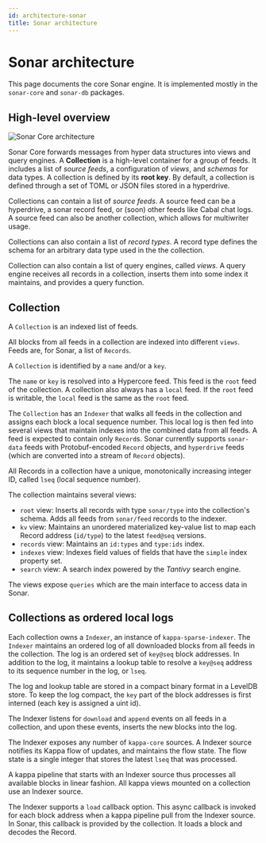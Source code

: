 ```yaml
---
id: architecture-sonar
title: Sonar architecture
---
```


# Sonar architecture

This page documents the core Sonar engine. It is implemented mostly in the `sonar-core` and `sonar-db` packages.

## High-level overview

![Sonar Core architecture](/img/sonar-core-architecture.svg)

Sonar Core forwards messages from hyper data structures into views and query engines. A **Collection** is a high-level container for a group of feeds. It includes a list of *source feeds*, a configuration of *views*, and *schemas* for data types. A collection is defined by its **root key**. By default, a collection is defined through a set of TOML or JSON files stored in a hyperdrive.

Collections can contain a list of *source feeds*. A source feed can be a hyperdrive, a sonar record feed, or (soon) other feeds like Cabal chat logs. A source feed can also be another collection, which allows for multiwriter usage.

Collections can also contain a list of *record types*. A record type defines the schema for an arbitrary data type used in the the collection.

Collection can also contain a list of query engines, called *views*. A query engine receives all records in a collection, inserts them into some index it maintains, and provides a query function.

## Collection

A `Collection` is an indexed list of feeds.

All blocks from all feeds in a collection are indexed into different `views`.
Feeds are, for Sonar, a list of `Records`.

A `Collection` is identified by a `name` and/or a `key`.

The `name` or `key` is resolved into a Hypercore feed. This feed is the `root` feed of the collection. A collection also always has a `local` feed. If the `root` feed is writable, the `local` feed is the same as the `root` feed.

The `Collection` has an `Indexer` that walks all feeds in the collection and assigns each block a local sequence number. This local log is then fed into several views that maintain indexes into the combined data from all feeds. A feed is expected to contain only `Record`s. Sonar currently supports `sonar-data` feeds with Protobuf-encoded `Record` objects, and `hyperdrive` feeds (which are converted into a stream of `Record` objects).

All Records in a collection have a unique, monotonically increasing integer ID, called `lseq` (local sequence number). 

The collection maintains several views:

- `root` view: Inserts all records with type `sonar/type` into the collection's schema. Adds all feeds from `sonar/feed` records to the indexer.
- `kv` view: Maintains an unordered materialized key-value list to map each Record address (`id/type`) to the latest `feed@seq` versions.
- `records` view: Maintains an `id:types` and `type:ids` index.
- `indexes` view: Indexes field values of fields that have the `simple` index property set.
- `search` view: A search index powered by the *Tantivy* search engine.

The views expose `queries` which are the main interface to access data in Sonar.

## Collections as ordered local logs

Each collection owns a `Indexer`, an instance of `kappa-sparse-indexer`. The `Indexer` maintains an ordered log of all downloaded blocks from all feeds in the collection. The log is an ordered set of `key@seq` block addresses. In addition to the log, it maintains a lookup table to resolve a `key@seq` address to its sequence number in the log, or `lseq`.

The log and lookup table are stored in a compact binary format in a LevelDB store. To keep the log compact, the `key` part of the block addresses is first interned (each key is assigned a uint id). 

The Indexer listens for `download` and `append` events on all feeds in a collection, and upon these events, inserts the new blocks into the log.

The Indexer exposes any number of `kappa-core` sources. A Indexer source notifies its Kappa flow of updates, and maintains the flow state. The flow state is a single integer that stores the latest `lseq` that was processed.

A kappa pipeline that starts with an Indexer source thus processes all available blocks in linear fashion. All kappa views mounted on a collection use an Indexer source. 

The Indexer supports a `load` callback option. This async callback is invoked for each block address when a kappa pipeline pull from the Indexer source. In Sonar, this callback is provided by the collection. It loads a block and decodes the Record.
